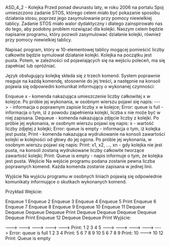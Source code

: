 
ASD_4_2 - Kolejka
Przed ponad dwunastu laty, w roku 2006 na portalu Spoj umieszczono zadanie STOS, którego celem miało być pokazanie sposobu działania stosu, poprzez jego zasymulowanie przy pomocy niewielkiej tablicy. Zadanie STOS miało walor dydaktyczny i dlatego zainspirowało nas do tego, aby podobny problem rozwiązać dla kolejki. Naszym celem będzie napisanie programu, który pozwoli zasymulować działanie kolejki, również przy pomocy niewielkiej tablicy.

Napisać program, który w 10-elementowej tablicy mogącej pomieścić liczby całkowite będzie symulował działanie kolejki. Kolejka na początku jest pusta. Potem, w zależności od pojawiających się na wejściu poleceń, ma się zapełniać lub opróżniać.

Język obsługujący kolejkę składa się z trzech komend. System poprawnie reaguje na każdą komendę, stosownie do jej treści, a następnie na konsoli pojawia się odpowiedni komunikat informujący o wykonanej czynności:

Enqueue x - komenda nakazująca umieszczenie liczby całkowitej x w kolejce. Po próbie jej wykonania, w osobnym wierszu pojawi się napis:
---> - informacja o poprawnym zapisie liczby x w kolejce;
Error: queue is full - informacja o tym, iż z powodu zapełnienia kolejki, liczba x nie może być w niej zapisana.
Dequeue - komenda nakazująca zdjęcie liczby z kolejki. Po próbie jej wykonania, w osobnym wierszu pojawi się napis:
x - wartość liczby zdjętej z kolejki;
Error: queue is empty - informacja o tym, iż kolejka jest pusta;
Print - komenda nakazująca wydrukowanie na konsoli zawartości kolejki w kolejności od głowy do jej ogona. Po próbie jej wykonania, w osobnym wierszu pojawi się napis:
Print: x1, x2, ..., xn - gdy kolejka nie jest pusta, na konsoli zostaną wydrukowane liczby całkowite tworzące zawartość kolejki;
Print: Queue is empty - napis informuje o tym, że kolejka jest pusta.
Wejście
Na wejście programu podana zostanie pewna liczba poprawnych komend. Każda komenda zostanie zapisana w jednej linii.

Wyjście
Na wyjściu programu w osobnych liniach pojawią się odpowiednie komunikaty informujące o skutkach wykonanych komend.

Przykład
Wejście:

Enqueue 1
Enqueue 2
Enqueue 3
Enqueue 4
Enqueue 5
Print
Enqueue 6
Enqueue 7
Enqueue 8
Enqueue 9
Enqueue 10
Enqueue 11
Dequeue
Dequeue
Dequeue
Dequeue
Print
Dequeue
Dequeue
Dequeue
Dequeue
Dequeue
Print
Enqueue 12
Dequeue
Dequeue
Print
Wyjście:

--->
--->
--->
--->
--->
Print: 1 2 3 4 5
--->
--->
--->
--->
--->
Error: queue is full
1
2
3
4
Print: 5 6 7 8 9 10
5
6
7
8
9
Print: 10
--->
10
12
Print: Queue is empty